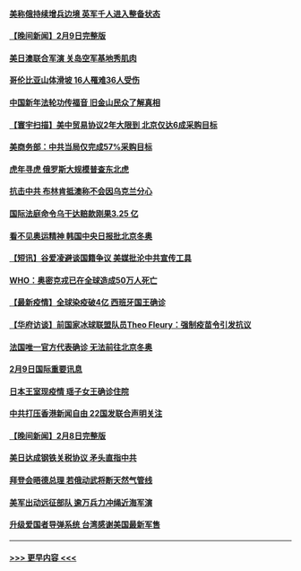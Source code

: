 #### [美称俄持续增兵边境 英军千人进入整备状态](../pages/prog202/a103344319.md?t=02101300) 
#### [【晚间新闻】2月9日完整版](../pages/prog202/a103344285.md?t=02101300) 
#### [美日澳联合军演 关岛空军基地秀肌肉](../pages/prog202/a103344030.md?t=02101300) 
#### [哥伦比亚山体滑坡 16人罹难36人受伤](../pages/prog202/a103344049.md?t=02101300) 
#### [中国新年法轮功传福音 旧金山民众了解真相](../pages/prog202/a103343695.md?t=02101300) 
#### [【寰宇扫描】美中贸易协议2年大限到 北京仅达6成采购目标](../pages/prog202/a103344044.md?t=02101300) 
#### [美商务部：中共当局仅完成57%采购目标](../pages/prog202/a103344107.md?t=02101300) 
#### [虎年寻虎 俄罗斯大规模普查东北虎](../pages/prog202/a103344082.md?t=02101300) 
#### [抗击中共 布林肯抵澳称不会因乌克兰分心](../pages/prog202/a103344116.md?t=02101300) 
#### [国际法庭命令乌干达赔款刚果3.25 亿](../pages/prog202/a103344105.md?t=02101300) 
#### [看不见奥运精神 韩国中央日报批北京冬奥](../pages/prog202/a103344100.md?t=02101300) 
#### [【短讯】谷爱凌避谈国籍争议 美媒批沦中共宣传工具](../pages/prog202/a103344076.md?t=02101300) 
#### [WHO：奥密克戎已在全球造成50万人死亡](../pages/prog202/a103344154.md?t=02101300) 
#### [【最新疫情】全球染疫破4亿 西班牙国王确诊](../pages/prog202/a103343904.md?t=02101300) 
#### [【华府访谈】前国家冰球联盟队员Theo Fleury：强制疫苗令引发抗议](../pages/prog202/a103343856.md?t=02101300) 
#### [法国唯一官方代表确诊 无法前往北京冬奥](../pages/prog202/a103343780.md?t=02101300) 
#### [2月9日国际重要讯息](../pages/prog202/a103343616.md?t=02101300) 
#### [日本王室现疫情 瑶子女王确诊住院](../pages/prog202/a103343604.md?t=02101300) 
#### [中共打压香港新闻自由   22国发联合声明关注](../pages/prog202/a103343481.md?t=02101300) 
#### [【晚间新闻】2月8日完整版](../pages/prog202/a103343381.md?t=02101300) 
#### [美日达成钢铁关税协议 矛头直指中共](../pages/prog202/a103343161.md?t=02101300) 
#### [拜登会晤德总理 若俄动武将断天然气管线](../pages/prog202/a103343189.md?t=02101300) 
#### [美军出动远征部队 逾万兵力冲绳近海军演](../pages/prog202/a103343156.md?t=02101300) 
#### [升级爱国者导弹系统 台湾感谢美国最新军售](../pages/prog202/a103343145.md?t=02101300) 

----
#### [ >>> 更早内容 <<< ](../indexes/prog202-earlier.md)
